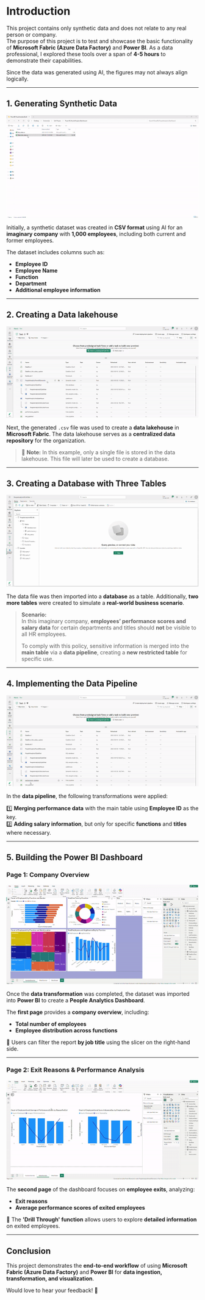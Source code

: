 # Introduction

This project contains only synthetic data and does not relate to any real person or company.  
The purpose of this project is to test and showcase the basic functionality of **Microsoft Fabric (Azure Data Factory)** and **Power BI**. As a data professional, I explored these tools over a span of **4-5 hours** to demonstrate their capabilities.  

Since the data was generated using AI, the figures may not always align logically.

---

## **1. Generating Synthetic Data**

![Sample CSV file with synthetic data](assets/synthetic_data_excel.gif)

Initially, a synthetic dataset was created in **CSV format** using AI for an **imaginary company** with **1,000 employees**, including both current and former employees.  

The dataset includes columns such as:
- **Employee ID**
- **Employee Name**
- **Function**
- **Department**
- **Additional employee information**  

---

## **2. Creating a Data lakehouse**

![Creating a data lakehouse](assets/creating_datalake.gif)

Next, the generated `.csv` file was used to create a **data lakehouse** in **Microsoft Fabric**. The data lakehouse serves as a **centralized data repository** for the organization.  

> 📌 **Note:** In this example, only a single file is stored in the data lakehouse. This file will later be used to create a database.

---

## **3. Creating a Database with Three Tables**

![Creating a database with three tables](assets/creating_database_with_three_tables.gif)

The data file was then imported into a **database** as a table. Additionally, **two more tables** were created to simulate a **real-world business scenario**.

> **Scenario:**  
> In this imaginary company, **employees’ performance scores and salary data** for certain departments and titles should **not** be visible to all HR employees.  
>  
> To comply with this policy, sensitive information is merged into the **main table** via a **data pipeline**, creating a **new restricted table** for specific use.

---

## **4. Implementing the Data Pipeline**

![Data pipeline](assets/data_pipeline.gif)

In the **data pipeline**, the following transformations were applied:  

1️⃣ **Merging performance data** with the main table using **Employee ID** as the key.  
2️⃣ **Adding salary information**, but only for specific **functions** and **titles** where necessary.  

---

## **5. Building the Power BI Dashboard**

### **Page 1: Company Overview**

![Power BI dashboard_1](assets/power_bi_first_page.gif)

Once the **data transformation** was completed, the dataset was imported into **Power BI** to create a **People Analytics Dashboard**.

The **first page** provides a **company overview**, including:
- **Total number of employees**
- **Employee distribution across functions**  

🔹 Users can filter the report **by job title** using the slicer on the right-hand side.

---

### **Page 2: Exit Reasons & Performance Analysis**

![Power BI dashboard_2](assets/power_bi_second_page.gif)

The **second page** of the dashboard focuses on **employee exits**, analyzing:  
- **Exit reasons**  
- **Average performance scores of exited employees**  

📌 The **'Drill Through' function** allows users to explore **detailed information** on exited employees.

---

## **Conclusion**
This project demonstrates the **end-to-end workflow** of using **Microsoft Fabric (Azure Data Factory)** and **Power BI** for **data ingestion, transformation, and visualization**.  

Would love to hear your feedback! 🚀  
